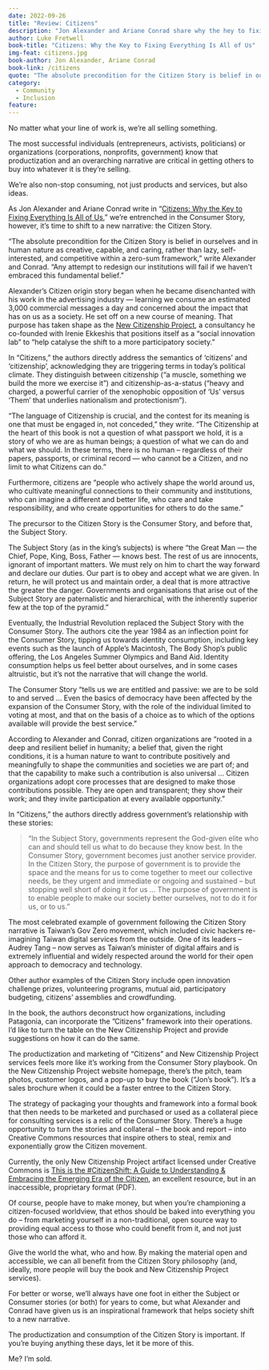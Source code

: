 ```yaml
---
date: 2022-09-26
title: "Review: Citizens"
description: "Jon Alexander and Ariane Conrad share why the hey to fixing everything is all of us."
author: Luke Fretwell
book-title: "Citizens: Why the Key to Fixing Everything Is All of Us"
img-feat: citizens.jpg
book-author: Jon Alexander, Ariane Conrad
book-link: /citizens
quote: "The absolute precondition for the Citizen Story is belief in ourselves and in human nature as creative, capable, and caring, rather than lazy, self-interested, and competitive within a zero-sum framework."
category:
  - Community
  - Inclusion
feature: 
---
```


No matter what your line of work is, we’re all selling something.

The most successful individuals (entrepreneurs, activists, politicians) or organizations (corporations, nonprofits, government) know that productization and an overarching narrative are critical in getting others to buy into whatever it is they’re selling.

We’re also non-stop consuming, not just products and services, but also ideas.

As Jon Alexander and Ariane Conrad write in “[Citizens: Why the Key to Fixing Everything Is All of Us](https://govfresh.com/books/citizens),” we’re entrenched in the Consumer Story, however, it’s time to shift to a new narrative: the Citizen Story.

“The absolute precondition for the Citizen Story is belief in ourselves and in human nature as creative, capable, and caring, rather than lazy, self-interested, and competitive within a zero-sum framework,” write Alexander and Conrad. “Any attempt to redesign our institutions will fail if we haven’t embraced this fundamental belief.”

Alexander’s Citizen origin story began when he became disenchanted with his work in the advertising industry — learning we consume an estimated 3,000 commercial messages a day and concerned about the impact that has on us as a society. He set off on a new course of meaning. That purpose has taken shape as the [New Citizenship Project](https://www.newcitizenship.org.uk/), a consultancy he co-founded with Irenie Ekkeshis that positions itself as a “social innovation lab” to “help catalyse the shift to a more participatory society.”

In “Citizens,” the authors directly address the semantics of ‘citizens’ and ‘citizenship’, acknowledging they are triggering terms in today’s political climate. They distinguish between citizenship (“a muscle, something we build the more we exercise it”) and citizenship-as-a-status (“heavy and charged, a powerful carrier of the xenophobic opposition of ‘Us’ versus ‘Them’ that underlies nationalism and protectionism”).

“The language of Citizenship is crucial, and the contest for its meaning is one that must be engaged in, not conceded,” they write. “The Citizenship at the heart of this book is not a question of what passport we hold, it is a story of who we are as human beings; a question of what we can do and what we should. In these terms, there is no human – regardless of their papers, passports, or criminal record — who cannot be a Citizen, and no limit to what Citizens can do.”

Furthermore, citizens are “people who actively shape the world around us, who cultivate meaningful connections to their community and institutions, who can imagine a different and better life, who care and take responsibility, and who create opportunities for others to do the same.”

The precursor to the Citizen Story is the Consumer Story, and before that, the Subject Story.

The Subject Story (as in the king’s subjects) is where “the Great Man — the Chief, Pope, King, Boss, Father — knows best. The rest of us are innocents, ignorant of important matters. We must rely on him to chart the way forward and declare our duties. Our part is to obey and accept what we are given. In return, he will protect us and maintain order, a deal that is more attractive the greater the danger. Governments and organisations that arise out of the Subject Story are paternalistic and hierarchical, with the inherently superior few at the top of the pyramid.”

Eventually, the Industrial Revolution replaced the Subject Story with the Consumer Story. The authors cite the year 1984 as an inflection point for the Consumer Story, tipping us towards identity consumption, including key events such as the launch of Apple’s Macintosh, The Body Shop’s public offering, the Los Angeles Summer Olympics and Band Aid. Identity consumption helps us feel better about ourselves, and in some cases altruistic, but it’s not the narrative that will change the world.

The Consumer Story “tells us we are entitled and passive: we are to be sold to and served … Even the basics of democracy have been affected by the expansion of the Consumer Story, with the role of the individual limited to voting at most, and that on the basis of a choice as to which of the options available will provide the best service.”

According to Alexander and Conrad, citizen organizations are “rooted in a deep and resilient belief in humanity; a belief that, given the right conditions, it is a human nature to want to contribute positively and meaningfully to shape the communities and societies we are part of; and that the capability to make such a contribution is also universal … Citizen organizations adopt core processes that are designed to make those contributions possible. They are open and transparent; they show their work; and they invite participation at every available opportunity.”

In “Citizens,” the authors directly address government’s relationship with these stories:


>“In the Subject Story, governments represent the God-given elite who can and should tell us what to do because they know best. In the Consumer Story, government becomes just another service provider. In the Citizen Story, the purpose of government is to provide the space and the means for us to come together to meet our collective needs, be they urgent and immediate or ongoing and sustained – but stopping well short of doing it for us … The purpose of government is to enable people to make our society better ourselves, not to do it for us, or to us.”

The most celebrated example of government following the Citizen Story narrative is Taiwan’s Gov Zero movement, which included civic hackers re-imagining Taiwan digital services from the outside. One of its leaders – Audrey Tang – now serves as Taiwan’s minister of digital affairs and is extremely influential and widely respected around the world for their open approach to democracy and technology.

Other author examples of the Citizen Story include open innovation challenge prizes, volunteering programs, mutual aid, participatory budgeting, citizens’ assemblies and crowdfunding.

In the book, the authors deconstruct how organizations, including Patagonia, can incorporate the ”Citizens” framework into their operations. I’d like to turn the table on the New Citizenship Project and provide suggestions on how it can do the same.

The productization and marketing of “Citizens” and New Citizenship Project services feels more like it’s working from the Consumer Story playbook. On the New Citizenship Project website homepage, there’s the pitch, team photos, customer logos, and a pop-up to buy the book (“Jon’s book”). It’s a sales brochure when it could be a faster entree to the Citizen Story.

The strategy of packaging your thoughts and framework into a formal book that then needs to be marketed and purchased or used as a collateral piece for consulting services is a relic of the Consumer Story. There’s a huge opportunity to turn the stories and collateral – the book and report – into Creative Commons resources that inspire others to steal, remix and exponentially grow the Citizen movement.

Currently, the only New Citizenship Project artifact licensed under Creative Commons is [This is the #CitizenShift: A Guide to Understanding & Embracing the Emerging Era of the Citizen](https://drive.google.com/file/d/1ce2qAxXjgw30KuuZTH9BKTw1xCUGV7Us/view), an excellent resource, but in an inaccessible, proprietary format (PDF).

Of course, people have to make money, but when you’re championing a citizen-focused worldview, that ethos should be baked into everything you do – from marketing yourself in a non-traditional, open source way to providing equal access to those who could benefit from it, and not just those who can afford it.

Give the world the what, who and how. By making the material open and accessible, we can all benefit from the Citizen Story philosophy (and, ideally, more people will buy the book and New Citizenship Project services).

For better or worse, we’ll always have one foot in either the Subject or Consumer stories (or both) for years to come, but what Alexander and Conrad have given us is an inspirational framework that helps society shift to a new narrative.

The productization and consumption of the Citizen Story is important. If you’re buying anything these days, let it be more of this.

Me? I’m sold.
